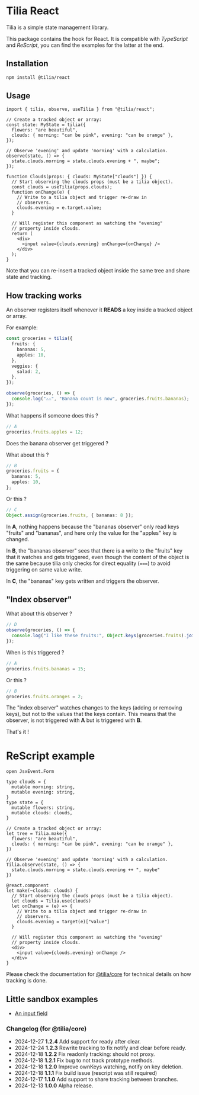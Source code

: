 # Tilia React

Tilia is a simple state management library.

This package contains the hook for React. It is compatible with _TypeScript_ and
_ReScript_, you can find the examples for the latter at the end.

## Installation

```sh
npm install @tilia/react
```

## Usage

```tsx
import { tilia, observe, useTilia } from "@tilia/react";

// Create a tracked object or array:
const state: MyState = tilia({
  flowers: "are beautiful",
  clouds: { morning: "can be pink", evening: "can be orange" },
});

// Observe 'evening' and update 'morning' with a calculation.
observe(state, () => {
  state.clouds.morning = state.clouds.evening + ", maybe";
});

function Clouds(props: { clouds: MyState["clouds"] }) {
  // Start observing the clouds props (must be a tilia object).
  const clouds = useTilia(props.clouds);
  function onChange(e) {
    // Write to a tilia object and trigger re-draw in
    // observers.
    clouds.evening = e.target.value;
  }

  // Will register this component as watching the "evening"
  // property inside clouds.
  return (
    <div>
      <input value={clouds.evening} onChange={onChange} />
    </div>
  );
}
```

Note that you can re-insert a tracked object inside the same tree and share
state and tracking.

## How tracking works

An observer registers itself whenever it **READS** a key inside a tracked object or array.

For example:

```ts
const groceries = tilia({
  fruits: {
    bananas: 5,
    apples: 10,
  },
  veggies: {
    salad: 2,
  },
});

observe(groceries, () => {
  console.log("⚠️⚠️", "Banana count is now", groceries.fruits.bananas);
});
```

What happens if someone does this ?

```ts
// A
groceries.fruits.apples = 12;
```

Does the banana observer get triggered ?

What about this ?

```ts
// B
groceries.fruits = {
  bananas: 5,
  apples: 10,
};
```

Or this ?

```ts
// C
Object.assign(groceries.fruits, { bananas: 8 });
```

In **A**, nothing happens because the "bananas observer" only read keys "fruits" and "bananas", and here
only the value for the "apples" key is changed.

In **B**, the "bananas observer" sees that there is a write to the "fruits" key that it watches and gets triggered, even though the content of the object is the same because tilia only checks for direct equality (`===`) to avoid triggering on same value write.

In **C**, the "bananas" key gets written and triggers the observer.

## "Index observer"

What about this observer ?

```ts
// D
observe(groceries, () => {
  console.log("I like these fruits:", Object.keys(groceries.fruits).join(", "));
});
```

When is this triggered ?

```ts
// A
groceries.fruits.bananas = 15;
```

Or this ?

```ts
// B
groceries.fruits.oranges = 2;
```

The "index observer" watches changes to the keys (adding or removing keys), but not to the
values that the keys contain. This means that the observer, is not triggered with **A** but
is triggered with **B**.

That's it !

# ReScript example

```res
open JsxEvent.Form

type clouds = {
  mutable morning: string,
  mutable evening: string,
}
type state = {
  mutable flowers: string,
  mutable clouds: clouds,
}

// Create a tracked object or array:
let tree = Tilia.make({
  flowers: "are beautiful",
  clouds: { morning: "can be pink", evening: "can be orange" },
})

// Observe 'evening' and update 'morning' with a calculation.
Tilia.observe(state, () => {
  state.clouds.morning = state.clouds.evening ++ ", maybe"
})

@react.component
let make(~clouds: clouds) {
  // Start observing the clouds props (must be a tilia object).
  let clouds = Tilia.use(clouds)
  let onChange = (e) => {
    // Write to a tilia object and trigger re-draw in
    // observers.
    clouds.evening = target(e)["value"]
  }

  // Will register this component as watching the "evening"
  // property inside clouds.
  <div>
    <input value={clouds.evening} onChange />
  </div>
}
```

Please check the documentation for [@tilia/core](../core/README.md) for technical details on how tracking is done.

## Little sandbox examples

- [An input field](https://codesandbox.io/p/sandbox/react-ts)

### Changelog (for @tilia/core)

- 2024-12-27 **1.2.4** Add support for ready after clear.
- 2024-12-24 **1.2.3** Rewrite tracking to fix notify and clear before ready.
- 2024-12-18 **1.2.2** Fix readonly tracking: should not proxy.
- 2024-12-18 **1.2.1** Fix bug to not track prototype methods.
- 2024-12-18 **1.2.0** Improve ownKeys watching, notify on key deletion.
- 2024-12-18 **1.1.1** Fix build issue (rescript was still required)
- 2024-12-17 **1.1.0** Add support to share tracking between branches.
- 2024-12-13 **1.0.0** Alpha release.
